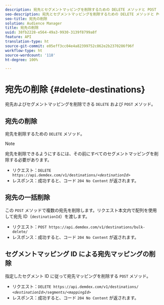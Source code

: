 ```yaml
---
description: 宛先とセグメントマッピングを削除するための DELETE メソッドと POST メソッド
seo-description: 宛先とセグメントマッピングを削除するための DELETE メソッドと POST メソッド
seo-title: 宛先の削除
solution: Audience Manager
title: 宛先の削除
uuid: 38fb2228-e564-49a3-9930-3139f8799a8f
feature: API
translation-type: ht
source-git-commit: e05eff3cc04e4a82399752c862e2b2370286f96f
workflow-type: ht
source-wordcount: '118'
ht-degree: 100%

---
```



# 宛先の削除 {#delete-destinations}

宛先およびセグメントマッピングを削除できる `DELETE` および `POST` メソッド。

<!-- r_delete_destinations_all.xml -->

## 宛先の削除

宛先を削除するための `DELETE` メソッド。

>[!NOTE]
>
>宛先を削除できるようにするには、その前にすべてのセグメントマッピングを削除する必要があります。

* リクエスト：`DELETE https://api.demdex.com/v1/destinations/`*`<destinationId>`*
* レスポンス：成功すると、コード `204 No Content` が返されます。

## 宛先の一括削除

この `POST` メソッドで複数の宛先を削除します。リクエスト本文内で配列を使用して宛先 ID（`destinationId`）を渡します。

* リクエスト：`POST https://api.demdex.com/v1/destinations/bulk-delete/`
* レスポンス：成功すると、コード `204 No Content` が返されます。

## セグメントマッピング ID による宛先マッピングの削除

指定したセグメント ID に従って宛先マッピングを削除する `POST` メソッド。

* リクエスト：`DELETE https://api.demdex.com/v1/destinations/` *`<destinationId>`*`/segments/`*`<mappingId>`*
* レスポンス：成功すると、コード `204 No Content` が返されます。